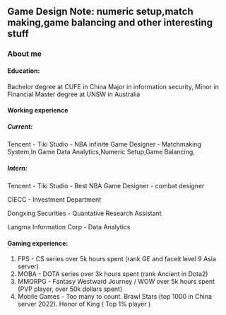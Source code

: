 ## Game Design Note: numeric setup,match making,game balancing and other interesting stuff
### About me
#### Education:
Bachelor degree at CUFE in China Major in information security, Minor in Financial
Master degree at UNSW in Australia

#### Working experience
##### Current:
Tencent - Tiki Studio - NBA infinite
Game Designer - Matchmaking System,In Game Data Analytics,Numeric Setup,Game Balancing,

##### Intern:
Tencent - Tiki Studio - Best NBA
Game Designer - combat designer 

CIECC - Investment Department

Dongxing Securities - Quantative Research Assistant

Langma Information Corp - Data Analytics

#### Gaming experience:
1. FPS - CS series over 5k hours spent (rank GE and faceit level 9 Asia server)
2. MOBA - DOTA series over 3k hours spent (rank Ancient in Dota2)
3. MMORPG - Fantasy Westward Journey / WOW over 5k hours spent (PVP player, over 50k dollars spent)
4. Mobile Games - Too many to count. Brawl Stars (top 1000 in China server 2022). Honor of King ( Top 1% player ) 
